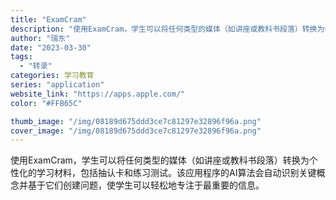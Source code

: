 ```yaml
---
title: "ExamCram"
description: "使用ExamCram，学生可以将任何类型的媒体（如讲座或教科书段落）转换为个性化的学习材料，包括抽认卡和练习测试。该应用"
author: "瑞东"
date: "2023-03-30"
tags:
  - "转录"
categories: 学习教育
series: "application"
website_link: "https://apps.apple.com/"
color: "#FFB65C"

thumb_image: "/img/08189d675ddd3ce7c81297e32896f96a.png"
cover_image: "/img/08189d675ddd3ce7c81297e32896f96a.png"
---
```


使用ExamCram，学生可以将任何类型的媒体（如讲座或教科书段落）转换为个性化的学习材料，包括抽认卡和练习测试。该应用程序的AI算法会自动识别关键概念并基于它们创建问题，使学生可以轻松地专注于最重要的信息。